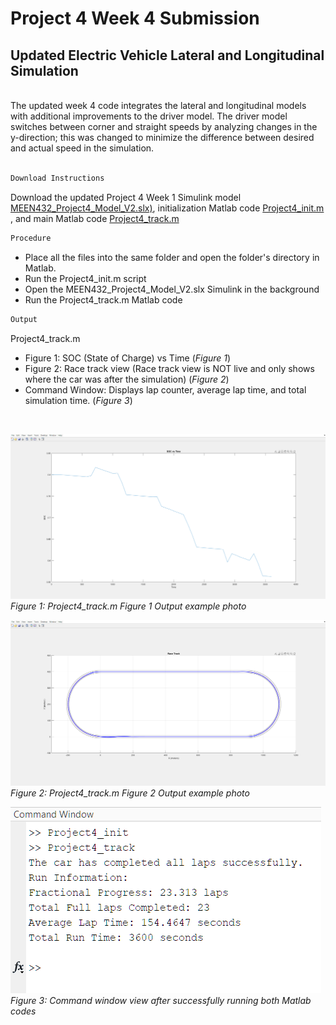 # Project	4	Week 4	Submission
##  Updated Electric Vehicle Lateral and Longitudinal Simulation
<br>
The updated week 4 code integrates the lateral and longitudinal models with additional improvements to the driver model. The driver model switches between corner and straight speeds by analyzing changes in the y-direction; this was changed to minimize the difference between desired and actual speed in the simulation. 
<br>
<br>

```markdown
Download Instructions
```
Download the updated Project 4 Week 1 Simulink model [MEEN432_Project4_Model_V2.slx)](https://github.com/JoshuaSerrano71/MEEN432Sp2025_JoshuaSerrano71/blob/main/Project4/Week4/MEEN432_Project4_Model_V2.slx), initialization Matlab code [Project4_init.m](https://github.com/JoshuaSerrano71/MEEN432Sp2025_JoshuaSerrano71/blob/main/Project4/Project4_init.m) , and main Matlab code [Project4_track.m](https://github.com/JoshuaSerrano71/MEEN432Sp2025_JoshuaSerrano71/blob/main/Project4/Week4/Project4_track.m) <br>


```markdown
Procedure
```
- Place all the files into the same folder and open the folder's directory in Matlab. <br>
- Run the Project4_init.m script <br>
- Open the MEEN432_Project4_Model_V2.slx Simulink in the background
- Run the Project4_track.m Matlab code <br>


```markdown
Output
```
Project4_track.m <br>
- Figure 1: SOC (State of Charge) vs Time (*Figure 1*)
- Figure 2: Race track view (Race track view is NOT live and only shows where the car was after the simulation)  (*Figure 2*)
- Command Window: Displays lap counter, average lap time, and total simulation time. (*Figure 3*)
  
<br>

![image alt](https://github.com/JoshuaSerrano71/MEEN432Sp2025_JoshuaSerrano71/blob/main/Project4/Photos/Wk4_Figure1.png)
<br>
*Figure 1: Project4_track.m Figure 1 Output example photo* <br>

![image alt](https://github.com/JoshuaSerrano71/MEEN432Sp2025_JoshuaSerrano71/blob/main/Project4/Photos/Wk4_Figure2.png) <br>
*Figure 2: Project4_track.m Figure 2 Output example photo* <br>

![image alt](https://github.com/JoshuaSerrano71/MEEN432Sp2025_JoshuaSerrano71/blob/main/Project4/Photos/Wk4_command_window.png) <br>
*Figure 3: Command window view after successfully running both Matlab codes* <br>





